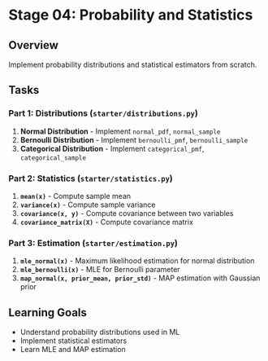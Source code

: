 # Stage 04: Probability and Statistics

## Overview

Implement probability distributions and statistical estimators from scratch.

## Tasks

### Part 1: Distributions (`starter/distributions.py`)

1. **Normal Distribution** - Implement `normal_pdf`, `normal_sample`
2. **Bernoulli Distribution** - Implement `bernoulli_pmf`, `bernoulli_sample`
3. **Categorical Distribution** - Implement `categorical_pmf`, `categorical_sample`

### Part 2: Statistics (`starter/statistics.py`)

1. **`mean(x)`** - Compute sample mean
2. **`variance(x)`** - Compute sample variance
3. **`covariance(x, y)`** - Compute covariance between two variables
4. **`covariance_matrix(X)`** - Compute covariance matrix

### Part 3: Estimation (`starter/estimation.py`)

1. **`mle_normal(x)`** - Maximum likelihood estimation for normal distribution
2. **`mle_bernoulli(x)`** - MLE for Bernoulli parameter
3. **`map_normal(x, prior_mean, prior_std)`** - MAP estimation with Gaussian prior

## Learning Goals

- Understand probability distributions used in ML
- Implement statistical estimators
- Learn MLE and MAP estimation
